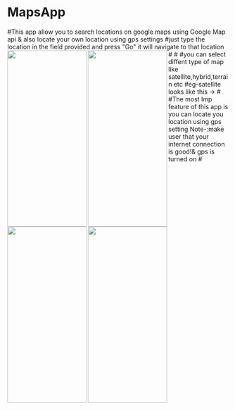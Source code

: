 # MapsApp
#This app allow you to search locations on google maps using Google Map api & also locate your own location using gps settings
#just type the location in the field provided and press "Go" it will navigate to that location
#<a href="url"><img src="https://cloud.githubusercontent.com/assets/22947683/21282030/2d993b2e-c3a6-11e6-99a2-479ef4eb431f.jpeg" align="left" height="400" width="180" ></a>
#<a href="url1"><img src="https://cloud.githubusercontent.com/assets/22947683/21282027/2850cf38-c3a6-11e6-9cd4-b5610daf3be9.jpeg" align="left" height="400" width="180" ></a>
#you can select diffent type of map like satellite,hybrid,terrain etc
#eg-satellite looks like this ->
#<a href="url11"><img src="https://cloud.githubusercontent.com/assets/22947683/21282028/2bc73094-c3a6-11e6-840f-7a22e8e3d3e8.jpeg" align="left" height="400" width="180" ></a>
#The most Imp feature of this app is you can locate you location using gps setting Note-:make user that your internet connection is good!& gps is turned on
#<a href="url111"><img src="https://cloud.githubusercontent.com/assets/22947683/21282031/2daca9c0-c3a6-11e6-943f-325fc8644141.jpeg" align="left" height="400" width="180" ></a>
